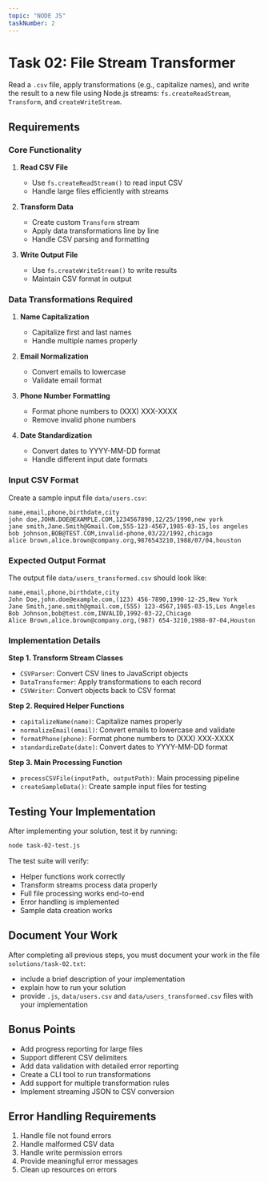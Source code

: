```yaml
---
topic: "NODE JS"
taskNumber: 2
---
```


# Task 02: File Stream Transformer

Read a `.csv` file, apply transformations (e.g., capitalize names), and write the result to a new file using Node.js streams: `fs.createReadStream`, `Transform`, and `createWriteStream`.

## Requirements

### Core Functionality

1. **Read CSV File**

   - Use `fs.createReadStream()` to read input CSV
   - Handle large files efficiently with streams

2. **Transform Data**

   - Create custom `Transform` stream
   - Apply data transformations line by line
   - Handle CSV parsing and formatting

3. **Write Output File**
   - Use `fs.createWriteStream()` to write results
   - Maintain CSV format in output

### Data Transformations Required

1. **Name Capitalization**

   - Capitalize first and last names
   - Handle multiple names properly

2. **Email Normalization**

   - Convert emails to lowercase
   - Validate email format

3. **Phone Number Formatting**

   - Format phone numbers to (XXX) XXX-XXXX
   - Remove invalid phone numbers

4. **Date Standardization**
   - Convert dates to YYYY-MM-DD format
   - Handle different input date formats

### Input CSV Format

Create a sample input file `data/users.csv`:

```csv
name,email,phone,birthdate,city
john doe,JOHN.DOE@EXAMPLE.COM,1234567890,12/25/1990,new york
jane smith,Jane.Smith@Gmail.Com,555-123-4567,1985-03-15,los angeles
bob johnson,BOB@TEST.COM,invalid-phone,03/22/1992,chicago
alice brown,alice.brown@company.org,9876543210,1988/07/04,houston
```

### Expected Output Format

The output file `data/users_transformed.csv` should look like:

```csv
name,email,phone,birthdate,city
John Doe,john.doe@example.com,(123) 456-7890,1990-12-25,New York
Jane Smith,jane.smith@gmail.com,(555) 123-4567,1985-03-15,Los Angeles
Bob Johnson,bob@test.com,INVALID,1992-03-22,Chicago
Alice Brown,alice.brown@company.org,(987) 654-3210,1988-07-04,Houston
```

### Implementation Details

**Step 1. Transform Stream Classes**

- `CSVParser`: Convert CSV lines to JavaScript objects
- `DataTransformer`: Apply transformations to each record
- `CSVWriter`: Convert objects back to CSV format

**Step 2. Required Helper Functions**

- `capitalizeName(name)`: Capitalize names properly
- `normalizeEmail(email)`: Convert emails to lowercase and validate
- `formatPhone(phone)`: Format phone numbers to (XXX) XXX-XXXX
- `standardizeDate(date)`: Convert dates to YYYY-MM-DD format

**Step 3. Main Processing Function**

- `processCSVFile(inputPath, outputPath)`: Main processing pipeline
- `createSampleData()`: Create sample input files for testing

## Testing Your Implementation

After implementing your solution, test it by running:

```bash
node task-02-test.js
```

The test suite will verify:

- Helper functions work correctly
- Transform streams process data properly
- Full file processing works end-to-end
- Error handling is implemented
- Sample data creation works

## Document Your Work

After completing all previous steps, you must document your work in the file `solutions/task-02.txt`:

- include a brief description of your implementation
- explain how to run your solution
- provide `.js`, `data/users.csv` and `data/users_transformed.csv` files with your implementation

## Bonus Points

- Add progress reporting for large files
- Support different CSV delimiters
- Add data validation with detailed error reporting
- Create a CLI tool to run transformations
- Add support for multiple transformation rules
- Implement streaming JSON to CSV conversion

## Error Handling Requirements

1. Handle file not found errors
2. Handle malformed CSV data
3. Handle write permission errors
4. Provide meaningful error messages
5. Clean up resources on errors
